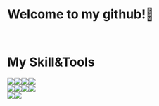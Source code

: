 ### <h1>Welcome to my github!👋</h1> 

<br>

### <h1>My Skill&Tools</h1>
<img src="https://img.shields.io/badge/Java-informational?style=flat&logo=java&logoColor=white&color=007396"><img src="https://img.shields.io/badge/Eclipse-informational?style=flat&logo=eclipse&logoColor=white&color=2C2255"><img src="https://img.shields.io/badge/Servlets&Jsp-informational?style=flat&color=F36D00"><img src="https://img.shields.io/badge/Spring-informational?style=flat&logo=spring&logoColor=white&color=6DB33F"><br><img src="https://img.shields.io/badge/Html5-informational?style=flat&logo=html5&logoColor=white&color=E34F26"><img src="https://img.shields.io/badge/Css3-informational?style=flat&logo=css3&logoColor=white&color=1572B6"><img src="https://img.shields.io/badge/JavaScript-informational?style=flat&logo=javascript&logoColor=white&color=F7DF1E"><img src="https://img.shields.io/badge/jQuery-informational?style=flat&logo=jQuery&logoColor=white&color=0769AD"><br><img src="https://img.shields.io/badge/Mybatis-informational?style=flat&color=000000"><img src="https://img.shields.io/badge/Oracle-informational?style=flat&logo=oracle&logoColor=white&color=F80000">

